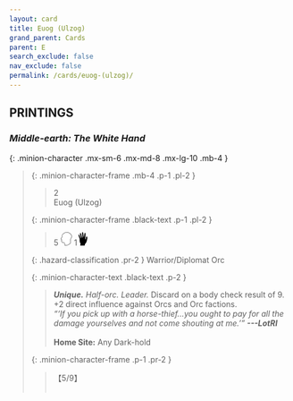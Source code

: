```yaml
---
layout: card
title: Euog (Ulzog)
grand_parent: Cards
parent: E
search_exclude: false
nav_exclude: false
permalink: /cards/euog-(ulzog)/
---
```


## PRINTINGS


### _Middle-earth: The White Hand_

{: .minion-character .mx-sm-6 .mx-md-8 .mx-lg-10 .mb-4 }
> {: .minion-character-frame .mb-4 .p-1 .pl-2 }
> > <div class="hazard-mp">2</div>
> > <div class="card-name">Euog (Ulzog)</div>
>
> {: .minion-character-frame .black-text .p-1 .pl-2 }
> > 5 ![](/assets/images/mind.svg) 1![](/assets/images/di.svg)
>
> {: .hazard-classification .pr-2 }
> Warrior/Diplomat Orc
>
> {: .minion-character-text .black-text .p-2 }
> > _**Unique.**_ _Half-orc._ _Leader._ Discard on a body check result of 9. +2 direct influence against Orcs and Orc factions. <br>_“‘If you pick up with a horse-thief...you ought to pay for all the damage yourselves and not come shouting at me.’”_ ***---&#65279;LotRI***  <br><br>**Home Site:** Any Dark-hold 
>
> {: .minion-character-frame .p-1 .pr-2 }
> > <div class="card-shield">【5/9】</div>
> > <div class="card-corruption-white">&nbsp;</div>

